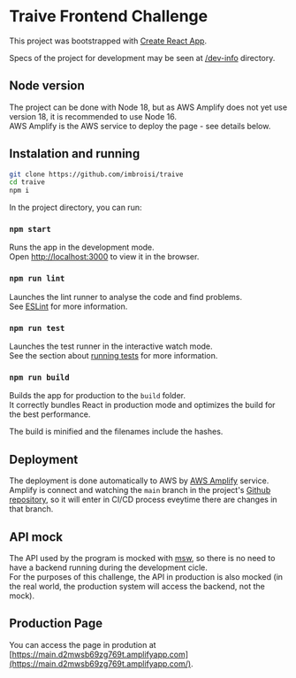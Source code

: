 # Traive Frontend Challenge

This project was bootstrapped with [Create React App](https://github.com/facebook/create-react-app).

Specs of the project for development may be seen at [/dev-info](/dev-info/) directory.

## Node version

The project can be done with Node 18, but as AWS Amplify does not yet use version 18, it is recommended to use Node 16.\
AWS Amplify is the AWS service to deploy the page - see details below.

## Instalation and running

```bash
git clone https://github.com/imbroisi/traive
cd traive
npm i
```

In the project directory, you can run:

### `npm start`

Runs the app in the development mode.\
Open [http://localhost:3000](http://localhost:3000) to view it in the browser.

### `npm run lint`

Launches the lint runner to analyse the code and find problems.\
See  [ESLint](https://eslint.org/) for more information.

### `npm run test`

Launches the test runner in the interactive watch mode.\
See the section about [running tests](https://facebook.github.io/create-react-app/docs/running-tests) for more information.
### `npm run build`

Builds the app for production to the `build` folder.\
It correctly bundles React in production mode and optimizes the build for the best performance.

The build is minified and the filenames include the hashes.

## Deployment

The deployment is done automatically to AWS by [AWS Amplify](https://docs.amplify.aws/d) service.\
Amplify is connect and watching the `main` branch in the project's [Github repository](https://github.com/imbroisi/traive), so it will enter in CI/CD process eveytime there are changes in that branch.

## API mock

The API used by the program is mocked with [msw](https://mswjs.io/), so there is no need to have a backend running during the development cicle.\
For the purposes of this challenge, the API in production is also mocked (in the real world, the production system will access the backend, not the mock).

## Production Page

You can access the page in prodution at [https://main.d2mwsb69zg769t.amplifyapp.com](https://main.d2mwsb69zg769t.amplifyapp.com/).

